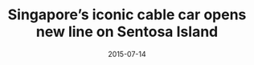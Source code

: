 ---
layout: post
title: Singapore’s iconic cable car opens new line on Sentosa Island
date:   2015-07-14
file_url: /resources/news/files/20150714_Media-Release_Singapore_iconic_cable_car_opens_new_line_on_Sentosa.pdf
---
